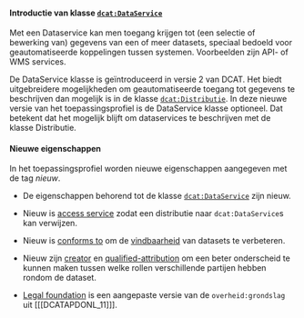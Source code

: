 #### Introductie van klasse [`dcat:DataService`](#dcat-DataService)

Met een Dataservice kan men toegang krijgen tot (een selectie of bewerking van) gegevens van een 
of meer datasets, speciaal bedoeld voor geautomatiseerde koppelingen tussen systemen. Voorbeelden zijn API- of WMS services.

De DataService klasse is geïntroduceerd in versie 2 van DCAT. Het biedt uitgebreidere mogelijkheden om 
geautomatiseerde toegang tot gegevens te beschrijven dan mogelijk is in de klasse [`dcat:Distributie`](#dcat-Distribution). In deze nieuwe versie van het toepassingsprofiel is de DataService klasse optioneel. Dat betekent dat het mogelijk blijft om dataservices te beschrijven met de klasse Distributie.

#### Nieuwe eigenschappen

In het toepassingsprofiel worden nieuwe eigenschappen aangegeven met de tag <em class="new">nieuw</em>.

- De eigenschappen behorend tot de klasse [`dcat:DataService`](#dcat-DataService) zijn nieuw.

- Nieuw is [access service](#dcat-accessService) zodat een distributie naar `dcat:DataService`s kan verwijzen.

- Nieuw is [conforms to](#dct-conformsTo) om de [vindbaarheid](#vindbaarheid) van datasets te verbeteren.

- Nieuw zijn [creator](#dct-creator) en [qualified-attribution](#prov-qualifiedAttribution) om een beter onderscheid te kunnen maken tussen welke rollen verschillende partijen hebben rondom de dataset.

- [Legal foundation](#donl-LegalFoundation) is een aangepaste versie van de `overheid:grondslag` uit [[[DCATAPDONL_11]]].